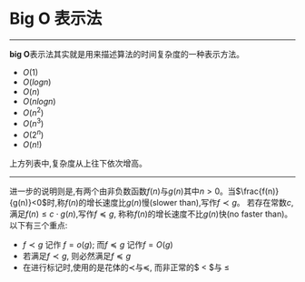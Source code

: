 # Big O 表示法
---
**big O**表示法其实就是用来描述算法的时间复杂度的一种表示方法。

* $O(1)$
* $O(logn)$
* $O(n)$
* $O(nlogn)$
* $O(n^2)$
* $O(n^3)$
* $O(2^n)$
* $O(n!)$

上方列表中,复杂度从上往下依次增高。  
***
进一步的说明则是,有两个由非负数函数$f(n)$与$g(n)$其中$n>0$。当$\frac{f(n)}{g(n)}<0$时,称$f(n)$的增长速度比$g(n)$慢(slower than),写作$f \prec g$。
若存在常数$c$,满足$f(n)\leq c\cdot g(n)$,写作$f \preceq g$, 称称$f(n)$的增长速度不比$g(n)$快(no faster than)。
以下有三个重点:
* $f \prec g$ 记作 $f=o(g)$; 而$f \preceq g$ 记作$f=O(g)$
* 若满足$f \prec g$, 则必然满足$f \preceq g$
* 在进行标记时,使用的是花体的$\prec$与$\preceq$, 而非正常的$ < $与 $\le$